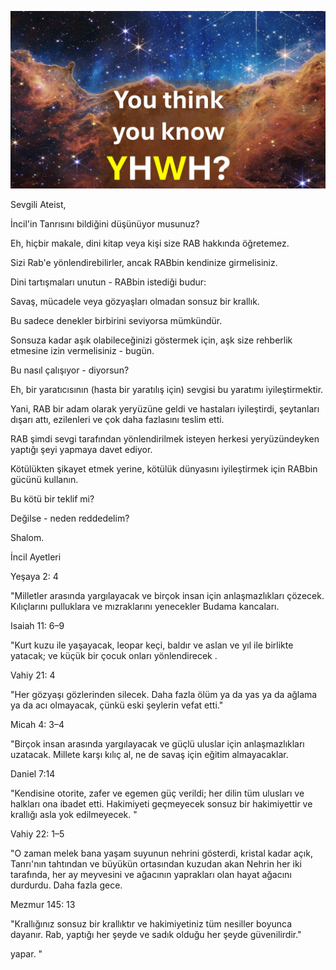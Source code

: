 ![Video cover image](./cover.jpg)

Sevgili Ateist,

İncil'in Tanrısını bildiğini düşünüyor musunuz?

Eh, hiçbir makale, dini kitap veya kişi size RAB hakkında öğretemez.

Sizi Rab'e yönlendirebilirler, ancak RABbin kendinize girmelisiniz.

Dini tartışmaları unutun - RABbin istediği budur:

Savaş, mücadele veya gözyaşları olmadan sonsuz bir krallık.

Bu sadece denekler birbirini seviyorsa mümkündür.

Sonsuza kadar aşık olabileceğinizi göstermek için, aşk size rehberlik etmesine izin vermelisiniz - bugün.

Bu nasıl çalışıyor - diyorsun?

Eh, bir yaratıcısının (hasta bir yaratılış için) sevgisi bu yaratımı iyileştirmektir.

Yani, RAB bir adam olarak yeryüzüne geldi ve hastaları iyileştirdi, şeytanları dışarı attı, ezilenleri ve çok daha fazlasını teslim etti.

RAB şimdi sevgi tarafından yönlendirilmek isteyen herkesi yeryüzündeyken yaptığı şeyi yapmaya davet ediyor.

Kötülükten şikayet etmek yerine, kötülük dünyasını iyileştirmek için RABbin gücünü kullanın.

Bu kötü bir teklif mi?

Değilse - neden reddedelim?

Shalom.

İncil Ayetleri

Yeşaya 2: 4

"Milletler arasında yargılayacak ve birçok insan için anlaşmazlıkları çözecek. Kılıçlarını pulluklara ve mızraklarını yenecekler Budama kancaları.

Isaiah 11: 6–9

"Kurt kuzu ile yaşayacak, leopar keçi, baldır ve aslan ve yıl ile birlikte yatacak; ve küçük bir çocuk onları yönlendirecek .

Vahiy 21: 4

"Her gözyaşı gözlerinden silecek. Daha fazla ölüm ya da yas ya da ağlama ya da acı olmayacak, çünkü eski şeylerin vefat etti."

Micah 4: 3–4

"Birçok insan arasında yargılayacak ve güçlü uluslar için anlaşmazlıkları uzatacak. Millete karşı kılıç al, ne de savaş için eğitim almayacaklar.

Daniel 7:14

"Kendisine otorite, zafer ve egemen güç verildi; her dilin tüm ulusları ve halkları ona ibadet etti. Hakimiyeti geçmeyecek sonsuz bir hakimiyettir ve krallığı asla yok edilmeyecek. "

Vahiy 22: 1–5

"O zaman melek bana yaşam suyunun nehrini gösterdi, kristal kadar açık, Tanrı'nın tahtından ve büyükün ortasından kuzudan akan Nehrin her iki tarafında, her ay meyvesini ve ağacının yaprakları olan hayat ağacını durdurdu. Daha fazla gece.

Mezmur 145: 13

"Krallığınız sonsuz bir krallıktır ve hakimiyetiniz tüm nesiller boyunca dayanır. Rab, yaptığı her şeyde ve sadık olduğu her şeyde güvenilirdir."

yapar. "